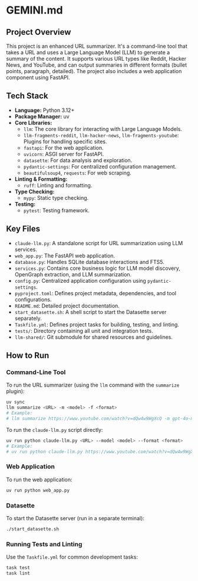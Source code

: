 # GEMINI.md

## Project Overview

This project is an enhanced URL summarizer. It's a command-line tool that takes a URL and uses a Large Language Model (LLM) to generate a summary of the content. It supports various URL types like Reddit, Hacker News, and YouTube, and can output summaries in different formats (bullet points, paragraph, detailed). The project also includes a web application component using FastAPI.

## Tech Stack

- **Language:** Python 3.12+
- **Package Manager:** uv
- **Core Libraries:**
  - `llm`: The core library for interacting with Large Language Models.
  - `llm-fragments-reddit`, `llm-hacker-news`, `llm-fragments-youtube`: Plugins for handling specific sites.
  - `fastapi`: For the web application.
  - `uvicorn`: ASGI server for FastAPI.
  - `datasette`: For data analysis and exploration.
  - `pydantic-settings`: For centralized configuration management.
  - `beautifulsoup4`, `requests`: For web scraping.
- **Linting & Formatting:**
  - `ruff`: Linting and formatting.
- **Type Checking:**
  - `mypy`: Static type checking.
- **Testing:**
  - `pytest`: Testing framework.

## Key Files

- `claude-llm.py`: A standalone script for URL summarization using LLM services.
- `web_app.py`: The FastAPI web application.
- `database.py`: Handles SQLite database interactions and FTS5.
- `services.py`: Contains core business logic for LLM model discovery, OpenGraph extraction, and LLM summarization.
- `config.py`: Centralized application configuration using `pydantic-settings`.
- `pyproject.toml`: Defines project metadata, dependencies, and tool configurations.
- `README.md`: Detailed project documentation.
- `start_datasette.sh`: A shell script to start the Datasette server separately.
- `Taskfile.yml`: Defines project tasks for building, testing, and linting.
- `tests/`: Directory containing all unit and integration tests.
- `llm-shared/`: Git submodule for shared resources and guidelines.

## How to Run

### Command-Line Tool

To run the URL summarizer (using the `llm` command with the `summarize` plugin):

```bash
uv sync
llm summarize <URL> -m <model> -f <format>
# Example:
# llm summarize https://www.youtube.com/watch?v=dQw4w9WgXcQ -m gpt-4o-mini -f bullet
```

To run the `claude-llm.py` script directly:

```bash
uv run python claude-llm.py <URL> --model <model> --format <format>
# Example:
# uv run python claude-llm.py https://www.youtube.com/watch?v=dQw4w9WgXcQ --model gpt-4o-mini --format bullet
```

### Web Application

To run the web application:

```bash
uv run python web_app.py
```

### Datasette

To start the Datasette server (run in a separate terminal):

```bash
./start_datasette.sh
```

### Running Tests and Linting

Use the `Taskfile.yml` for common development tasks:

```bash
task test
task lint
```